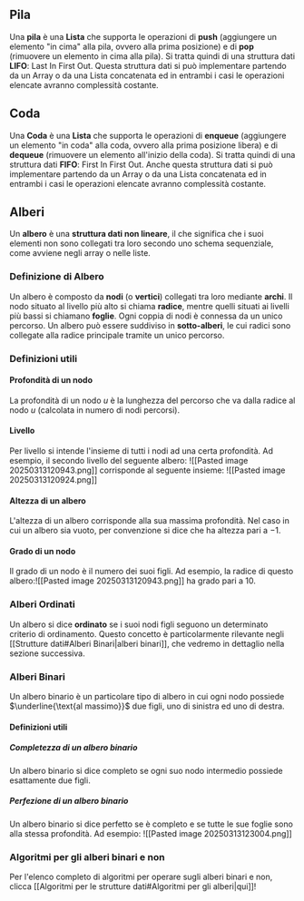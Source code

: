 ## Pila
Una **pila** è una **Lista** che supporta le operazioni di **push** (aggiungere un elemento "in cima" alla pila, ovvero alla prima posizione) e di **pop** (rimuovere un elemento in cima alla pila). Si tratta quindi di una struttura dati **LIFO**: Last In First Out.
Questa struttura dati si può implementare partendo da un Array o da una Lista concatenata ed in entrambi i casi le operazioni elencate avranno complessità costante.
## Coda
Una **Coda** è una **Lista** che supporta le operazioni di **enqueue** (aggiungere un elemento "in coda" alla coda, ovvero alla prima posizione libera) e di **dequeue** (rimuovere un elemento all'inizio della coda). Si tratta quindi di una struttura dati **FIFO**: First In First Out.
Anche questa struttura dati si può implementare partendo da un Array o da una Lista concatenata ed in entrambi i casi le operazioni elencate avranno complessità costante.
## Alberi
Un **albero** è una **struttura dati non lineare**, il che significa che i suoi elementi non sono collegati tra loro secondo uno schema sequenziale, come avviene negli array o nelle liste.
### Definizione di Albero
Un albero è composto da **nodi** (o **vertici**) collegati tra loro mediante **archi**. Il nodo situato al livello più alto si chiama **radice**, mentre quelli situati ai livelli più bassi si chiamano **foglie**. Ogni coppia di nodi è connessa da un unico percorso.
Un albero può essere suddiviso in **sotto-alberi**, le cui radici sono collegate alla radice principale tramite un unico percorso.
### Definizioni utili
#### Profondità di un nodo
La profondità di un nodo $u$ è la lunghezza del percorso che va dalla radice al nodo $u$ (calcolata in numero di nodi percorsi).
#### Livello
Per livello si intende l'insieme di tutti i nodi ad una certa profondità. Ad esempio, il secondo livello del seguente albero:
![[Pasted image 20250313120943.png]]
corrisponde al seguente insieme:
![[Pasted image 20250313120924.png]]
#### Altezza di un albero
L'altezza di un albero corrisponde alla sua massima profondità. Nel caso in cui un albero sia vuoto, per convenzione si dice che ha altezza pari a $-1$.
#### Grado di un nodo
Il grado di un nodo è il numero dei suoi figli. Ad esempio, la radice di questo albero:![[Pasted image 20250313120943.png]]
ha grado pari a $10$.
### Alberi Ordinati
Un albero si dice **ordinato** se i suoi nodi figli seguono un determinato criterio di ordinamento. Questo concetto è particolarmente rilevante negli [[Strutture dati#Alberi Binari|alberi binari]], che vedremo in dettaglio nella sezione successiva.
### Alberi Binari
Un albero binario è un particolare tipo di albero in cui ogni nodo possiede $\underline{\text{al massimo}}$ due figli, uno di sinistra ed uno di destra.
#### Definizioni utili
##### Completezza di un albero binario
Un albero binario si dice completo se ogni suo nodo intermedio possiede esattamente due figli.
##### Perfezione di un albero binario
Un albero binario si dice perfetto se è completo e se tutte le sue foglie sono alla stessa profondità. Ad esempio:
![[Pasted image 20250313123004.png]]
### Algoritmi per gli alberi binari e non
Per l'elenco completo di algoritmi per operare sugli alberi binari e non, clicca [[Algoritmi per le strutture dati#Algoritmi per gli alberi|qui]]!